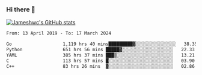 ### Hi there 👋

[![Jameshwc's GitHub stats](https://github-readme-stats.vercel.app/api?username=jameshwc)](https://github.com/anuraghazra/github-readme-stats)

<!--START_SECTION:waka-->

```txt
From: 13 April 2019 - To: 17 March 2024

Go                   1,119 hrs 40 mins█████████▓░░░░░░░░░░░░░░░   38.35 %
Python               651 hrs 56 mins █████▓░░░░░░░░░░░░░░░░░░░   22.33 %
YAML                 385 hrs 37 mins ███▒░░░░░░░░░░░░░░░░░░░░░   13.21 %
C                    113 hrs 57 mins █░░░░░░░░░░░░░░░░░░░░░░░░   03.90 %
C++                  83 hrs 26 mins  ▓░░░░░░░░░░░░░░░░░░░░░░░░   02.86 %
```

<!--END_SECTION:waka-->